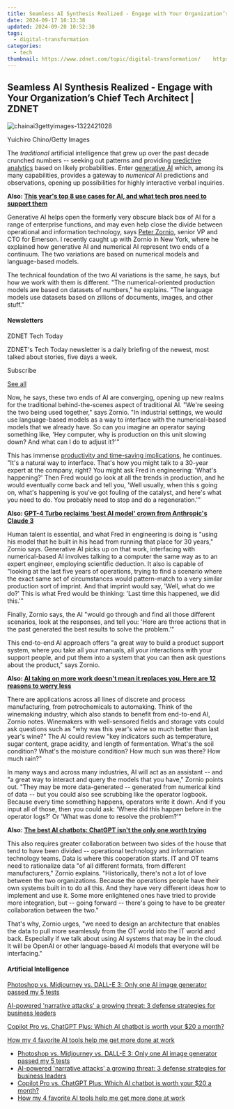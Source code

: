```yaml
---
title: Seamless AI Synthesis Realized - Engage with Your Organization’s Chief Tech Architect | ZDNET
date: 2024-09-17 16:13:38
updated: 2024-09-20 10:52:30
tags:
  - digital-transformation
categories:
  - tech
thumbnail: https://www.zdnet.com/topic/digital-transformation/    https://www.zdnet.com/a/img/resize/87ed0d973c471a0e03d96c8675c6060783b429ff/2024/04/16/316be829-b3d0-4391-9c90-b1613dbbda79/chainai3gettyimages-1322421028.jpg?width=170&height=128&fit=crop&auto=webp
---
```


## Seamless AI Synthesis Realized - Engage with Your Organization’s Chief Tech Architect | ZDNET

![chainai3gettyimages-1322421028](https://www.zdnet.com/a/img/resize/a1943d5a1a2193a0482fd3c6c2aedcb3adb36cb7/2024/04/16/316be829-b3d0-4391-9c90-b1613dbbda79/chainai3gettyimages-1322421028.jpg?auto=webp&width=1280)

Yuichiro Chino/Getty Images

The _traditional_ artificial intelligence that grew up over the past decade crunched numbers -- seeking out patterns and providing [predictive analytics](https://www.zdnet.com/article/this-years-top-8-use-cases-for-ai-and-what-tech-professionals-need-to-support-them/) based on likely probabilities. Enter [generative AI](https://www.zdnet.com/article/what-is-generative-ai-and-why-is-it-so-popular-heres-everything-you-need-to-know/) which, among its many capabilities, provides a gateway to _numerical_ AI predictions and observations, opening up possibilities for highly interactive verbal inquiries. 

**Also: [This year's top 8 use cases for AI, and what tech pros need to support them](https://www.zdnet.com/article/this-years-top-8-use-cases-for-ai-and-what-tech-professionals-need-to-support-them/)**

Generative AI helps open the formerly very obscure black box of AI for a range of enterprise functions, and may even help close the divide between operational and information technology, says [Peter Zornio](https://www.emerson.com/en-us/about-us/leadership/peter-zornio), senior VP and CTO for Emerson. I recently caught up with Zornio in New York, where he explained how generative AI and numerical AI represent two ends of a continuum. The two variations are based on numerical models and language-based models.

The technical foundation of the two AI variations is the same, he says, but how we work with them is different. "The numerical-oriented production models are based on datasets of numbers," he explains. "The language models use datasets based on zillions of documents, images, and other stuff."

#### Newsletters

ZDNET Tech Today

ZDNET's Tech Today newsletter is a daily briefing of the newest, most talked about stories, five days a week.

 Subscribe

[See all](https://www.zdnet.com/newsletters/)

Now, he says, these two ends of AI are converging, opening up new realms for the traditional behind-the-scenes aspect of traditional AI. "We're seeing the two being used together," says Zornio. "In industrial settings, we would use language-based models as a way to interface with the numerical-based models that we already have. So can you imagine an operator saying something like, 'Hey computer, why is production on this unit slowing down? And what can I do to adjust it?'"

This has immense [productivity and time-saving implications](https://www.zdnet.com/article/ai-taking-on-more-work-doesnt-mean-it-replaces-you-here-are-12-reasons-to-worry-less/), he continues. "It's a natural way to interface. That's how you might talk to a 30-year expert at the company, right? You might ask Fred in engineering: 'What's happening?' Then Fred would go look at all the trends in production, and he would eventually come back and tell you, 'Well usually, when this s going on, what's happening is you've got fouling of the catalyst, and here's what you need to do. You probably need to stop and do a regeneration.'"

**Also: [GPT-4 Turbo reclaims 'best AI model' crown from Anthropic's Claude 3](https://www.zdnet.com/article/gpt-4-turbo-reclaims-best-ai-model-crown-from-anthropics-claude-3/)**

Human talent is essential, and what Fred in engineering is doing is "using his model that he built in his head from running that place for 30 years," Zornio says. Generative AI picks up on that work, interfacing with numerical-based AI involves talking to a computer the same way as to an expert engineer, employing scientific deduction. It also is capable of "looking at the last five years of operations, trying to find a scenario where the exact same set of circumstances would pattern-match to a very similar production sort of imprint. And that imprint would say, 'Well, what do we do?' This is what Fred would be thinking: 'Last time this happened, we did this.'"

Finally, Zornio says, the AI "would go through and find all those different scenarios, look at the responses, and tell you: 'Here are three actions that in the past generated the best results to solve the problem.'"

This end-to-end AI approach offers "a great way to build a product support system, where you take all your manuals, all your interactions with your support people, and put them into a system that you can then ask questions about the product," says Zornio. 

**Also: [AI taking on more work doesn't mean it replaces you. Here are 12 reasons to worry less](https://www.zdnet.com/article/ai-taking-on-more-work-doesnt-mean-it-replaces-you-here-are-12-reasons-to-worry-less/)**

There are applications across all lines of discrete and process manufacturing, from petrochemicals to automaking. Think of the winemaking industry, which also stands to benefit from end-to-end AI, Zornio notes. Winemakers with well-sensored fields and storage vats could ask questions such as "why was this year's wine so much better than last year's wine?" The AI could review "key indicators such as temperature, sugar content, grape acidity, and length of fermentation. What's the soil condition? What's the moisture condition? How much sun was there? How much rain?" 

In many ways and across many industries, AI will act as an assistant -- and "a great way to interact and query the models that you have," Zornio points out. "They may be more data-generated -- generated from numerical kind of data -- but you could also see scrubbing like the operator logbook. Because every time something happens, operators write it down. And if you input all of those, then you could ask: 'Where did this happen before in the operator logs?' Or 'What was done to resolve the problem?'"

**Also: [The best AI chatbots: ChatGPT isn't the only one worth trying](https://www.zdnet.com/article/best-ai-chatbot/)**

This also requires greater collaboration between two sides of the house that tend to have been divided -- operational technology and information technology teams. Data is where this cooperation starts. IT and OT teams need to rationalize data "of all different formats, from different manufacturers," Zornio explains. "Historically, there's not a lot of love between the two organizations. Because the operations people have their own systems built in to do all this. And they have very different ideas how to implement and use it. Some more enlightened ones have tried to provide more integration, but -- going forward -- there's going to have to be greater collaboration between the two."

That's why, Zornio urges, "we need to design an architecture that enables the data to pull more seamlessly from the OT world into the IT world and back. Especially if we talk about using AI systems that may be in the cloud. It will be OpenAI or other language-based AI models that everyone will be interfacing."

#### Artificial Intelligence

[Photoshop vs. Midjourney vs. DALL-E 3: Only one AI image generator passed my 5 tests](https://www.zdnet.com/article/is-photoshops-new-text-to-image-as-good-as-midjourney-and-dall-e-we-test-it-and-see/ "Photoshop vs. Midjourney vs. DALL-E 3: Only one AI image generator passed my 5 tests")

[AI-powered 'narrative attacks' a growing threat: 3 defense strategies for business leaders](https://www.zdnet.com/article/ai-powered-narrative-attacks-a-growing-threat-3-defense-strategies-for-business-leaders/ "AI-powered 'narrative attacks' a growing threat: 3 defense strategies for business leaders")

[Copilot Pro vs. ChatGPT Plus: Which AI chatbot is worth your $20 a month?](https://www.zdnet.com/article/copilot-pro-vs-chatgpt-plus-which-is-ai-chatbot-is-worth-your-20-a-month/ "Copilot Pro vs. ChatGPT Plus: Which AI chatbot is worth your $20 a month?")

[How my 4 favorite AI tools help me get more done at work](https://www.zdnet.com/article/how-my-4-favorite-ai-tools-help-me-get-more-done-at-work/ "How my 4 favorite AI tools help me get more done at work")

* [Photoshop vs. Midjourney vs. DALL-E 3: Only one AI image generator passed my 5 tests](https://www.zdnet.com/article/is-photoshops-new-text-to-image-as-good-as-midjourney-and-dall-e-we-test-it-and-see/ "Photoshop vs. Midjourney vs. DALL-E 3: Only one AI image generator passed my 5 tests")
* [AI-powered 'narrative attacks' a growing threat: 3 defense strategies for business leaders](https://www.zdnet.com/article/ai-powered-narrative-attacks-a-growing-threat-3-defense-strategies-for-business-leaders/ "AI-powered 'narrative attacks' a growing threat: 3 defense strategies for business leaders")
* [Copilot Pro vs. ChatGPT Plus: Which AI chatbot is worth your $20 a month?](https://www.zdnet.com/article/copilot-pro-vs-chatgpt-plus-which-is-ai-chatbot-is-worth-your-20-a-month/ "Copilot Pro vs. ChatGPT Plus: Which AI chatbot is worth your $20 a month?")
* [How my 4 favorite AI tools help me get more done at work](https://www.zdnet.com/article/how-my-4-favorite-ai-tools-help-me-get-more-done-at-work/ "How my 4 favorite AI tools help me get more done at work")

<ins class="adsbygoogle"
     style="display:block"
     data-ad-format="autorelaxed"
     data-ad-client="ca-pub-7571918770474297"
     data-ad-slot="1223367746"></ins>



<ins class="adsbygoogle"
     style="display:block"
     data-ad-client="ca-pub-7571918770474297"
     data-ad-slot="8358498916"
     data-ad-format="auto"
     data-full-width-responsive="true"></ins>
